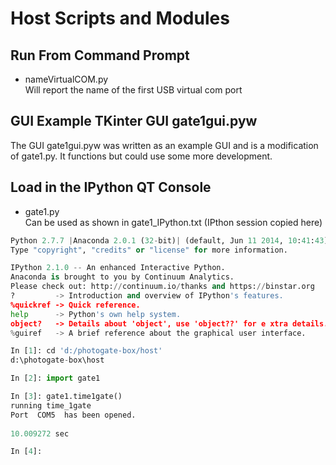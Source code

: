 # Host Scripts and Modules

## Run From Command Prompt

* nameVirtualCOM.py  
  Will report the name of the first USB virtual com port

## GUI Example TKinter GUI gate1gui.pyw  
  
The GUI gate1gui.pyw was written as an example GUI and is a modification of gate1.py.
It functions but could use some more development.  
  
## Load in the IPython QT Console

* gate1.py  
  Can be used as shown in gate1_IPython.txt (IPthon session copied here)

```python
Python 2.7.7 |Anaconda 2.0.1 (32-bit)| (default, Jun 11 2014, 10:41:43) [MSC v.1500 32 bit (Intel)]
Type "copyright", "credits" or "license" for more information.

IPython 2.1.0 -- An enhanced Interactive Python.
Anaconda is brought to you by Continuum Analytics.
Please check out: http://continuum.io/thanks and https://binstar.org
?         -> Introduction and overview of IPython's features.
%quickref -> Quick reference.
help      -> Python's own help system.
object?   -> Details about 'object', use 'object??' for e xtra details.
%guiref   -> A brief reference about the graphical user interface.

In [1]: cd 'd:/photogate-box/host'
d:\photogate-box\host

In [2]: import gate1

In [3]: gate1.time1gate()
running time_1gate
Port  COM5  has been opened.
 
10.009272 sec

In [4]: 
 
```
